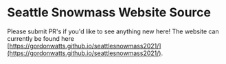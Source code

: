 # Seattle Snowmass Website Source

Please submit PR's if you'd like to see anything new here! The website can currently be found here
[https://gordonwatts.github.io/seattlesnowmass2021/](https://gordonwatts.github.io/seattlesnowmass2021/).

